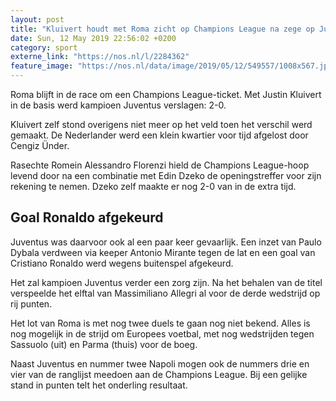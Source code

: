 ```yaml
---
layout: post
title: "Kluivert houdt met Roma zicht op Champions League na zege op Juventus"
date: Sun, 12 May 2019 22:56:02 +0200
category: sport
externe_link: "https://nos.nl/l/2284362"
feature_image: "https://nos.nl/data/image/2019/05/12/549557/1008x567.jpg"
---
```


<p>Roma blijft in de race om een Champions League-ticket. Met Justin Kluivert in de basis werd kampioen Juventus verslagen: 2-0.</p>
<p>Kluivert zelf stond overigens niet meer op het veld toen het verschil werd gemaakt. De Nederlander werd een klein kwartier voor tijd afgelost door Cengiz Ünder.</p>
<p>Rasechte Romein Alessandro Florenzi hield de Champions League-hoop levend door na een combinatie met Edin Dzeko de openingstreffer voor zijn rekening te nemen. Dzeko zelf maakte er nog 2-0 van in de extra tijd.</p>
<h2>Goal Ronaldo afgekeurd</h2>
<p>Juventus was daarvoor ook al een paar keer gevaarlijk. Een inzet van Paulo Dybala verdween via keeper Antonio Mirante tegen de lat en een goal van Cristiano Ronaldo werd wegens buitenspel afgekeurd.</p>
<p>Het zal kampioen Juventus verder een zorg zijn. Na het behalen van de titel verspeelde het elftal van Massimiliano Allegri al voor de derde wedstrijd op rij punten.</p>
<p>Het lot van Roma is met nog twee duels te gaan nog niet bekend. Alles is nog mogelijk in de strijd om Europees voetbal, met nog wedstrijden tegen Sassuolo (uit) en Parma (thuis) voor de boeg.</p>
<p>Naast Juventus en nummer twee Napoli mogen ook de nummers drie en vier van de ranglijst meedoen aan de Champions League. Bij een gelijke stand in punten telt het onderling resultaat.</p>
